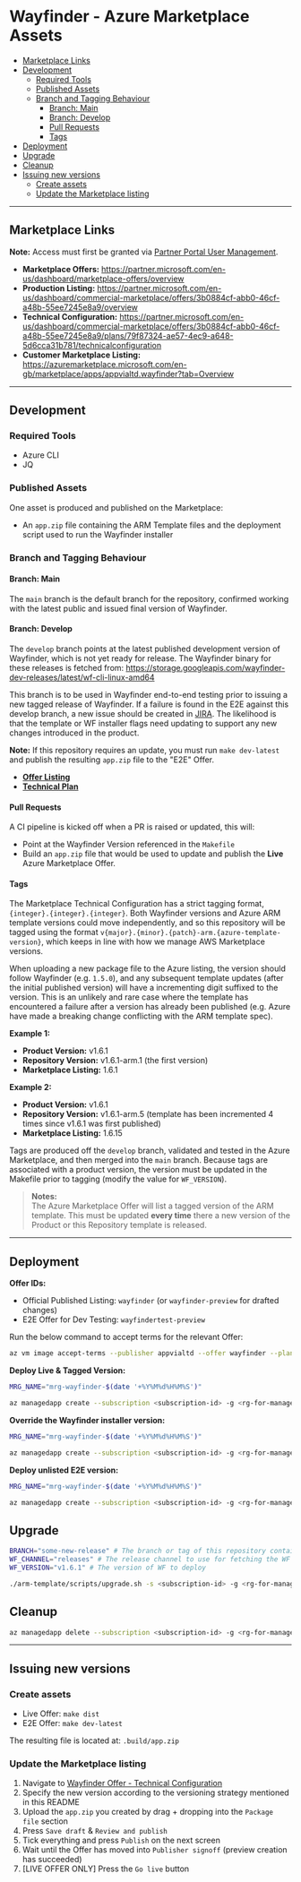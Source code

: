 # Wayfinder - Azure Marketplace Assets

- [Marketplace Links](#marketplace-links)
- [Development](#development)
  - [Required Tools](#required-tools)
  - [Published Assets](#published-assets)
  - [Branch and Tagging Behaviour](#branch-and-tagging-behaviour)
    - [Branch: Main](#branch-main)
    - [Branch: Develop](#branch-develop)
    - [Pull Requests](#pull-requests)
    - [Tags](#tags)
- [Deployment](#deployment)
- [Upgrade](#upgrade)
- [Cleanup](#cleanup)
- [Issuing new versions](#issuing-new-versions)
  - [Create assets](#create-assets)
  - [Update the Marketplace listing](#update-the-marketplace-listing)

---

## Marketplace Links

**Note:** Access must first be granted via [Partner Portal User Management](https://partner.microsoft.com/en-us/dashboard/account/v3/usermanagement#users).

- **Marketplace Offers:** https://partner.microsoft.com/en-us/dashboard/marketplace-offers/overview
- **Production Listing:** https://partner.microsoft.com/en-us/dashboard/commercial-marketplace/offers/3b0884cf-abb0-46cf-a48b-55ee7245e8a9/overview
- **Technical Configuration:** https://partner.microsoft.com/en-us/dashboard/commercial-marketplace/offers/3b0884cf-abb0-46cf-a48b-55ee7245e8a9/plans/79f87324-ae57-4ec9-a648-5d6cca31b781/technicalconfiguration
- **Customer Marketplace Listing:** https://azuremarketplace.microsoft.com/en-gb/marketplace/apps/appvialtd.wayfinder?tab=Overview

---

## Development

### Required Tools

- Azure CLI
- JQ

### Published Assets

One asset is produced and published on the Marketplace:
- An `app.zip` file containing the ARM Template files and the deployment script used to run the Wayfinder installer

### Branch and Tagging Behaviour

#### Branch: Main

The `main` branch is the default branch for the repository, confirmed working with the latest public and issued final version of Wayfinder.

#### Branch: Develop

The `develop` branch points at the latest published development version of Wayfinder, which is not yet ready for release. The Wayfinder binary for these releases is fetched from: https://storage.googleapis.com/wayfinder-dev-releases/latest/wf-cli-linux-amd64

This branch is to be used in Wayfinder end-to-end testing prior to issuing a new tagged release of Wayfinder. If a failure is found in the E2E against this develop branch, a new issue should be created in [JIRA](https://appviakore.atlassian.net/jira/software/projects/WF/boards/11). The likelihood is that the template or WF installer flags need updating to support any new changes introduced in the product.

**Note:** If this repository requires an update, you must run `make dev-latest` and publish the resulting `app.zip` file to the "E2E" Offer.

- **[Offer Listing](https://partner.microsoft.com/en-us/dashboard/commercial-marketplace/offers/d67dc5ed-2255-482d-8bdb-5c81425b3d83/overview)**
- **[Technical Plan](https://partner.microsoft.com/en-us/dashboard/commercial-marketplace/offers/d67dc5ed-2255-482d-8bdb-5c81425b3d83/plans/558d30e3-1587-4130-a827-36b9d5c91dd4/technicalconfiguration)**

#### Pull Requests

A CI pipeline is kicked off when a PR is raised or updated, this will:
- Point at the Wayfinder Version referenced in the `Makefile`
- Build an `app.zip` file that would be used to update and publish the **Live** Azure Marketplace Offer.

#### Tags

The Marketplace Technical Configuration has a strict tagging format, `{integer}.{integer}.{integer}`. Both Wayfinder versions and Azure ARM template versions could move independently, and so this repository will be tagged using the format `v{major}.{minor}.{patch}-arm.{azure-template-version}`, which keeps in line with how we manage AWS Marketplace versions.

When uploading a new package file to the Azure listing, the version should follow Wayfinder (e.g. `1.5.0`), and any subsequent template updates (after the initial published version) will have a incrementing digit suffixed to the version. This is an unlikely and rare case where the template has encountered a failure after a version has already been published (e.g. Azure have made a breaking change conflicting with the ARM template spec).

**Example 1:**
- **Product Version:** v1.6.1
- **Repository Version:** v1.6.1-arm.1 (the first version)
- **Marketplace Listing:** 1.6.1

**Example 2:**
- **Product Version:** v1.6.1
- **Repository Version:** v1.6.1-arm.5 (template has been incremented 4 times since v1.6.1 was first published)
- **Marketplace Listing:** 1.6.15

Tags are produced off the `develop` branch, validated and tested in the Azure Marketplace, and then merged into the `main` branch. Because tags are associated with a product version, the version must be updated in the Makefile prior to tagging (modify the value for `WF_VERSION`).

> **Notes:**<br/>
> The Azure Marketplace Offer will list a tagged version of the ARM template. This must be updated **every time** there a new version of the Product or this Repository template is released.

---

## Deployment

**Offer IDs:**
- Official Published Listing: `wayfinder` (or `wayfinder-preview` for drafted changes)
- E2E Offer for Dev Testing: `wayfindertest-preview`

Run the below command to accept terms for the relevant Offer:
```sh
az vm image accept-terms --publisher appvialtd --offer wayfinder --plan standard --subscription <subscription-id>
```

**Deploy Live & Tagged Version:**
```sh
MRG_NAME="mrg-wayfinder-$(date '+%Y%M%d%H%M%S')"

az managedapp create --subscription <subscription-id> -g <rg-for-managed-app> -n wfmanagedappname -l uksouth --kind Marketplace --plan-version <azure-plan-version> --plan-publisher appvialtd --plan-product wayfinder --plan-name standard -m /subscriptions/<subscription-id>/resourceGroups/${MRG_NAME}
```

**Override the Wayfinder installer version:**
```sh
MRG_NAME="mrg-wayfinder-$(date '+%Y%M%d%H%M%S')"

az managedapp create --subscription <subscription-id> -g <rg-for-managed-app> -n wfmanagedappname -l uksouth --kind Marketplace --plan-version <azure-plan-version> --plan-publisher appvialtd --plan-product wayfinder --plan-name standard -m /subscriptions/<subscription-id>/resourceGroups/${MRG_NAME} --parameters '{ "releases": { "value": "releases" }, "version": { "value": "v1.6.1" } }'
```

**Deploy unlisted E2E version:**
```sh
MRG_NAME="mrg-wayfinder-$(date '+%Y%M%d%H%M%S')"

az managedapp create --subscription <subscription-id> -g <rg-for-managed-app> -n wfmanagedappname -l uksouth --kind Marketplace --plan-version <azure-plan-version> --plan-publisher appvialtd --plan-product wayfindertest-preview --plan-name standard -m /subscriptions/<subscription-id>/resourceGroups/${MRG_NAME}
```

## Upgrade

```sh
BRANCH="some-new-release" # The branch or tag of this repository containing the ARM template files to deploy
WF_CHANNEL="releases" # The release channel to use for fetching the WF binary
WF_VERSION="v1.6.1" # The version of WF to deploy

./arm-template/scripts/upgrade.sh -s <subscription-id> -g <rg-for-managed-app> -n wfmanagedappname -b ${BRANCH} -r ${WF_CHANNEL} -v ${WF_VERSION}
```

## Cleanup

```sh
az managedapp delete --subscription <subscription-id> -g <rg-for-managed-app> -n wfmanagedappname
```

---

## Issuing new versions

### Create assets

- Live Offer: `make dist`
- E2E Offer: `make dev-latest`

The resulting file is located at: `.build/app.zip`

### Update the Marketplace listing

1. Navigate to [Wayfinder Offer - Technical Configuration](https://partner.microsoft.com/en-us/dashboard/commercial-marketplace/offers/3b0884cf-abb0-46cf-a48b-55ee7245e8a9/plans/79f87324-ae57-4ec9-a648-5d6cca31b781/technicalconfiguration)
2. Specify the new version according to the versioning strategy mentioned in this README
3. Upload the `app.zip` you created by drag + dropping into the `Package file` section
4. Press `Save draft` & `Review and publish`
5. Tick everything and press `Publish` on the next screen
6. Wait until the Offer has moved into `Publisher signoff` (preview creation has succeeded)
7. [LIVE OFFER ONLY] Press the `Go live` button
